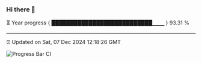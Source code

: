 ### Hi there 👋

⏳ Year progress { ███████████████████████████▁▁▁ } 93.31 %

---

⏰ Updated on Sat, 07 Dec 2024 12:18:26 GMT

![Progress Bar CI](https://github.com/Shyam-Makwana/GitHub-Actions-Demo/workflows/Progress%20Bar%20CI/badge.svg)
